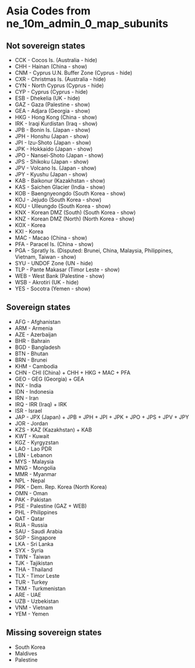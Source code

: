 # Asia Codes from ne_10m_admin_0_map_subunits

## Not sovereign states

- CCK - Cocos Is. (Australia - hide)
- CHH - Hainan (China - show)
- CNM - Cyprus U.N. Buffer Zone (Cyprus - hide)
- CXR - Christmas Is. (Australia - hide)
- CYN - North Cyprus (Cyprus - hide)
- CYP - Cyprus (Cyprus - hide)
- ESB - Dhekelia (UK - hide)
- GAZ - Gaza (Palestine - show)
- GEA - Adjara (Georgia - show)
- HKG - Hong Kong (China - show)
- IRK - Iraqi Kurdistan (Iraq - show)
- JPB - Bonin Is. (Japan - show)
- JPH - Honshu (Japan - show)
- JPI - Izu-Shoto (Japan - show)
- JPK - Hokkaido (Japan - show)
- JPO - Nansei-Shoto (Japan - show)
- JPS - Shikoku (Japan - show)
- JPV - Volcano Is. (Japan - show)
- JPY - Kyushu (Japan - show)
- KAB - Baikonur (Kazakhstan - show)
- KAS - Saichen Glacier (India - show)
- KOB - Baengnyeongdo (South Korea - show)
- KOJ - Jejudo (South Korea - show)
- KOU - Ulleungdo (South Korea - show)
- KNX - Korean DMZ (South) (South Korea - show)
- KNZ - Korean DMZ (North) (North Korea - show)
- KOX - Korea
- KXI - Korea
- MAC - Macao (China - show)
- PFA - Paracel Is. (China - show)
- PGA - Spratly Is. (Disputed: Brunei, China, Malaysia, Philippines, Vietnam, Taiwan - show)
- SYU - UNDOF Zone (UN - hide)
- TLP - Pante Makasar (Timor Leste - show)
- WEB - West Bank (Palestine - show)
- WSB - Akrotiri (UK - hide)
- YES - Socotra (Yemen - show)

## Sovereign states

- AFG - Afghanistan
- ARM - Armenia
- AZE - Azerbaijan
- BHR - Bahrain
- BGD - Bangladesh
- BTN - Bhutan
- BRN - Brunei
- KHM - Cambodia
- CHN - CHI (China) + CHH + HKG + MAC + PFA
- GEO - GEG (Georgia) + GEA
- INX - India
- IDN - Indonesia
- IRN - Iran
- IRQ - IRR (Iraq) + IRK
- ISR - Israel
- JAP - JPX (Japan) + JPB + JPH + JPI + JPK + JPO + JPS + JPV + JPY
- JOR - Jordan
- KZS - KAZ (Kazakhstan) + KAB
- KWT - Kuwait
- KGZ - Kyrgyzstan
- LAO - Lao PDR
- LBN - Lebanon
- MYS - Malaysia
- MNG - Mongolia
- MMR - Myanmar
- NPL - Nepal
- PRK - Dem. Rep. Korea (North Korea)
- OMN - Oman
- PAK - Pakistan
- PSE - Palestine (GAZ + WEB)
- PHL - Philippines
- QAT - Qatar
- RUA - Russia
- SAU - Saudi Arabia
- SGP - Singapore
- LKA - Sri Lanka
- SYX - Syria
- TWN - Taiwan
- TJK - Tajikistan
- THA - Thailand
- TLX - Timor Leste
- TUR - Turkey
- TKM - Turkmenistan
- ARE - UAE
- UZB - Uzbekistan
- VNM - Vietnam
- YEM - Yemen

## Missing sovereign states

- South Korea
- Maldives
- Palestine
